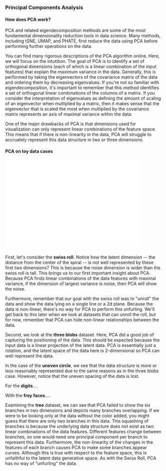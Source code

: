 ### Principal Components Analysis

#### How does PCA work?

PCA and related eigendecomposition methods are some of the most fundamental dimensionality reduction tools in data science. Many methods, including tSNE, UMAP, and PHATE, first reduce the data using PCA before performing further operations on the data.

You can find many rigorous descriptions of the PCA algorithm online. Here, we will focus on the intutition. The goal of PCA is to identify a set of orthogonal dimensions (each of which is a linear combination of the input features) that explain the maximum variance in the data. Generally, this is performed by taking the eigenvectors of the covariance matrix of the data and ordering them by decreasing eigenvalues. If you're not so familiar with eigendecomposition, it's important to remember that this method identifies a set of orthogonal linear combinations of the columns of a matrix. If you consider the interpretation of eigenvalues as defining the amount of scaling of an eigenvector when multiplied by a matrix, then it makes sense that the eigenvector that is scaled the most when multiplied by the covariance matrix represents an axis of maximal variance within the data.

One of the major drawbacks of PCA is that dimensions used for visualization can only represent linear combinations of the feature space. This means that if there is non-linearity in the data, PCA will struggle to accruately represent this data structure in two or three dimensions.

#### PCA on toy data cases

![PCA on toy data](img/toy_data.PCA.png)


First, let's consider the **swiss roll**. Notice how the latent dimension -- the distance from the center of the spiral -- is not well represented by these first two dimensions? This is because the noise dimension is wider than the swiss roll is tall. This brings us to our first important insight about PCA. Because PCA finds linear combinations of the data features with maximal variance, if the dimension of largest variance is noise, then PCA will show the noise.

Furthermore, remember that our goal with the swiss roll was to "unroll" the data and show the data lying on a single line or a 2d plane. Because the data is non-linear, there's no way for PCA to perform this unfurling. We'll get back to this later when we look at datasets that can unroll the roll, but for now, remember that PCA can hide non-linear relationships between the data.

Second, we look at the **three blobs** dataset. Here, PCA did a good job of capturing the positioning of the data. This should be expected because the input data is a linear projection of the latent data. PCA is essentially just a rotation, and the latent space of the data here is 2-dimensional so PCA can well represent the data.

In the case of the **uneven circle**, we see that the data structure is more or less reasonably represented due to the same reasons as in the three blobs case. However, notice that the uneven spacing of the data is lost.

For the **digits**....

With the **frey faces**....

Examining the **tree** dataset, we can see that PCA failed to show the six branches in two dimensions and depicts many branches overlapping. If we were to be looking only at the data without the color added, you might guess that there are only two branches in this data. This squashing of branches is because the underlying data structure does not exist as two linear combinations of the data features. Different features change between branches, so one would need one principal component per branch to represent this data. Furthermore, the non-linearity of the changes in the features of each branch causes PCA to make some branches appear curves. Although this is true with respect to the feature space, this is unfaithful to the latent data generative space. As with the Swiss Roll, PCA has no way of "unfurling" the data.
